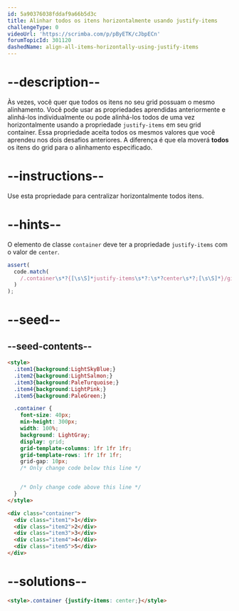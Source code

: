 ```yaml
---
id: 5a90376038fddaf9a66b5d3c
title: Alinhar todos os itens horizontalmente usando justify-items
challengeType: 0
videoUrl: 'https://scrimba.com/p/pByETK/cJbpECn'
forumTopicId: 301120
dashedName: align-all-items-horizontally-using-justify-items
---
```


# --description--

Às vezes, você quer que todos os itens no seu grid possuam o mesmo alinhamento. Você pode usar as propriedades aprendidas anteriormente e alinhá-los individualmente ou pode alinhá-los todos de uma vez horizontalmente usando a propriedade `justify-items` em seu grid container. Essa propriedade aceita todos os mesmos valores que você aprendeu nos dois desafios anteriores. A diferença é que ela moverá **todos** os itens do grid para o alinhamento especificado.

# --instructions--

Use esta propriedade para centralizar horizontalmente todos itens.

# --hints--

O elemento de classe `container` deve ter a propriedade `justify-items` com o valor de `center`.

```js
assert(
  code.match(
    /.container\s*?{[\s\S]*justify-items\s*?:\s*?center\s*?;[\s\S]*}/gi
  )
);
```

# --seed--

## --seed-contents--

```html
<style>
  .item1{background:LightSkyBlue;}
  .item2{background:LightSalmon;}
  .item3{background:PaleTurquoise;}
  .item4{background:LightPink;}
  .item5{background:PaleGreen;}

  .container {
    font-size: 40px;
    min-height: 300px;
    width: 100%;
    background: LightGray;
    display: grid;
    grid-template-columns: 1fr 1fr 1fr;
    grid-template-rows: 1fr 1fr 1fr;
    grid-gap: 10px;
    /* Only change code below this line */


    /* Only change code above this line */
  }
</style>

<div class="container">
  <div class="item1">1</div>
  <div class="item2">2</div>
  <div class="item3">3</div>
  <div class="item4">4</div>
  <div class="item5">5</div>
</div>
```

# --solutions--

```html
<style>.container {justify-items: center;}</style>
```
